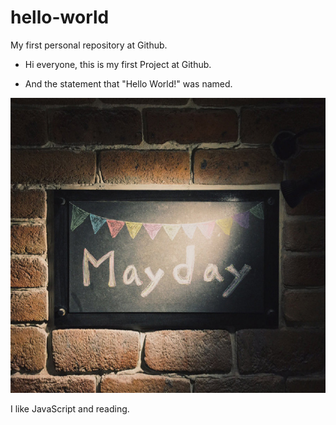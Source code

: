 # hello-world
My first personal repository at Github.

- Hi everyone, this is my first Project at Github. 

- And the statement that "Hello World!" was named.

![](https://github.com/Mrsosann/hello-world/blob/master/4b66ade8jw1f5yhztxxnvj20p00nfahz.jpg?raw=true)

I like JavaScript and reading.

